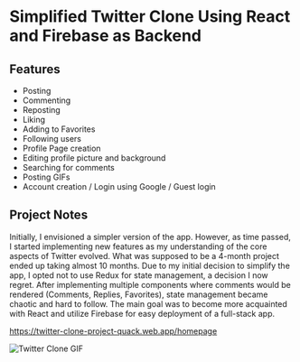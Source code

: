 # Simplified Twitter Clone Using React and Firebase as Backend

## Features

- Posting
- Commenting
- Reposting
- Liking
- Adding to Favorites
- Following users
- Profile Page creation
- Editing profile picture and background
- Searching for comments
- Posting GIFs
- Account creation / Login using Google / Guest login

## Project Notes

Initially, I envisioned a simpler version of the app. However, as time passed, I started implementing new features as my understanding of the core aspects of Twitter evolved. What was supposed to be a 4-month project ended up taking almost 10 months. Due to my initial decision to simplify the app, I opted not to use Redux for state management, a decision I now regret. After implementing multiple components where comments would be rendered (Comments, Replies, Favorites), state management became chaotic and hard to follow. The main goal was to become more acquainted with React and utilize Firebase for easy deployment of a full-stack app.

https://twitter-clone-project-quack.web.app/homepage


![Twitter Clone GIF](./src/img/twitter-clone-rec2.gif)
